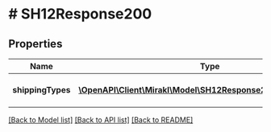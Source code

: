 # # SH12Response200

## Properties

Name | Type | Description | Notes
------------ | ------------- | ------------- | -------------
**shippingTypes** | [**\OpenAPI\Client\Mirakl\Model\SH12Response200ShippingTypes[]**](SH12Response200ShippingTypes.md) | List of shipping types | [optional]

[[Back to Model list]](../../README.md#models) [[Back to API list]](../../README.md#endpoints) [[Back to README]](../../README.md)

